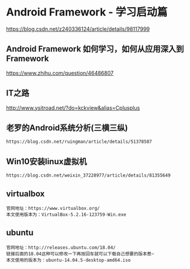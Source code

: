 # Android Framework - 学习启动篇
  https://blog.csdn.net/z240336124/article/details/98117999

## Android Framework 如何学习，如何从应用深入到Framework
   https://www.zhihu.com/question/46486807
## IT之路
   http://www.ysitroad.net/?do=kckview&alias=Cplusplus
## 老罗的Android系统分析(三横三纵)
    https://blog.csdn.net/ruingman/article/details/51378587

##  Win10安装linux虚拟机
    https://blog.csdn.net/weixin_37228977/article/details/81355649
##  virtualbox
    官网地址：https://www.virtualbox.org/
    本文使用版本为：VirtualBox-5.2.16-123759-Win.exe

##  ubuntu
    官网地址：http://releases.ubuntu.com/18.04/
    链接后面的18.04这种可以修改一下再按回车就可以下载自己想要的版本惹~
    本文使用的版本为：ubuntu-14.04.5-desktop-amd64.iso